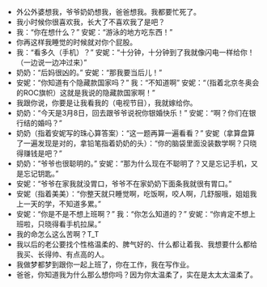 - 外公外婆想我，爷爷奶奶想我，爸爸想我。我都要忙死了。
- 我小时候你很喜欢我，长大了不喜欢我了是吧？
- 我：“你在想什么？” 安妮：“游泳的地方吃东西！”
- 你再这样我睡觉的时候就对你个屁股。
- 我：“看多久（手机）？” 安妮：“十分钟，十分钟到了我就像闪电一样给你！（一边说一边冲过来）”
- 奶奶：“后妈很凶的。” 安妮：“那我要当后儿！”
- 安妮：“你知道有个隐藏款国家吗？” 我：“不知道啊” 安妮：“（指着北京冬奥会的ROC旗帜）这就是我说的隐藏款国家啊！”
- 我跟你说，你要是让我看我的（电视节目），我就嫁给你。
- 奶奶：“今天是3月8日，回去跟爷爷说祝你银婚快乐！” 安妮：“啊？你们在银行结的婚吗？”
- 奶奶（指着安妮写的珠心算答案）：“这一题再算一遍看看？” 安妮（拿算盘算了一遍发现是对的，拿铅笔指着奶奶的头）：“你的脑袋里面没装数学啊？只晓得赚钱是吧？”
- 奶奶：“爷爷也很聪明的。” 安妮：“那为什么现在不聪明了？又是忘记手机，又是忘记钥匙。”
- 安妮：“爷爷在家我就没胃口，爷爷不在家奶奶下面条我就很有胃口。”
- 安妮（指着美美）：“你整天就只睡觉啊，吃饭啊，咬人啊，几舒服哦，姐姐我上一天的学，不知道多累。”
- 安妮：“你是不是不想上班啊？” 我：“你怎么知道的？” 安妮：“你肯定不想上班啦，只晓得看手机拉屎。”
- 我的命怎么这么苦啊？T_T
- 我以后的老公要找个性格温柔的、脾气好的、什么都让着我、我想要什么都给我买、长得帅、有点高的人。
- 我做梦都梦到跟你一起上班了，你在工作，我在写作业。
- 爸爸，你知道我为什么那么想你吗？因为你太温柔了，实在是太太太温柔了。
